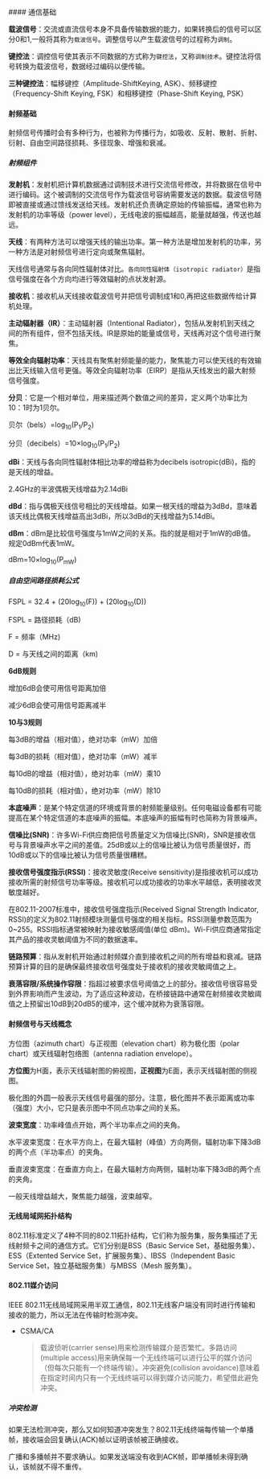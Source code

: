 <!--markdown-->#### 通信基础
**载波信号**：交流或直流信号本身不具备传输数据的能力，如果转换后的信号可以区分0和1,一般将其称为`载波信号`。调整信号以产生载波信号的过程称为`调制`。

**键控法**：调控信号使其表示不同数据的方式称为`键控法`，又称`调制技术`。键控法将信号转换为载波信号，数据经过编码以便传输。

**三种键控法**：幅移键控（Amplitude-ShiftKeying, ASK）、频移键控（Frequency-Shift Keying, FSK）和相移键控（Phase-Shift Keying, PSK）



#### 射频基础
射频信号传播时会有多种行为，也被称为传播行为，如吸收、反射、散射、折射、衍射、自由空间路径损耗、多径现象、增强和衰减。

##### 射频组件
**发射机**：发射机把计算机数据通过调制技术进行交流信号修改，并将数据在信号中进行编码。这个被调制的交流信号作为载波信号容纳需要发送的数据。载波信号随即被直接或通过馈线发送给天线。发射机还负责确定原始的传输振幅，通常也称为发射机的功率等级（power level），无线电波的振幅越高，能量就越强，传送也越远。

**天线**：有两种方法可以增强天线的输出功率。第一种方法是增加发射机的功率，另一种方法是对射频信号进行定向或聚焦辐射。

天线信号通常与各向同性辐射体对比。`各向同性辐射体（isotropic radiator）`是指信号强度在各个方向均进行等效辐射的点状发射源。

**接收机**：接收机从天线接收载波信号并把信号调制成1和0,再把这些数据传给计算机处理。

**主动辐射器（IR）**：主动辐射器（Intentional Radiator），包括从发射机到天线之间的所有组件，但不包括天线。IR是原始的能量或信号，天线再对这个信号进行聚焦。

**等效全向辐射功率**：天线具有聚焦射频能量的能力，聚焦能力可以使天线的有效输出比天线输入信号更强。等效全向辐射功率（EIRP）是指从天线发出的最大射频信号强度。

**分贝**：它是一个相对单位，用来描述两个数值之间的差异，定义两个功率比为10：1时为1贝尔。

贝尔（bels）=log<sub>10</sub>(P<sub>1</sub>/P<sub>2</sub>)

分贝（decibels）=10×log<sub>10</sub>(P<sub>1</sub>/P<sub>2</sub>)

**dBi**：天线与各向同性辐射体相比功率的增益称为decibels isotropic(dBi)，指的是天线的增益。

2.4GHz的半波偶极天线增益为2.14dBi

**dBd**：指与偶极天线信号相比的天线增益。如果一根天线的增益为3dBd，意味着该天线比偶极天线增益高出3dBi，所以3dBd的天线增益为5.14dBi。

**dBm**：dBm是比较信号强度与1mW之间的关系。指的就是相对于1mW的dB值。规定0dBm代表1mW。

dBm=10×log<sub>10</sub>(P<sub>mW</sub>)

##### 自由空间路径损耗公式

FSPL = 32.4 + (20log<sub>10</sub>(F)) + (20log<sub>10</sub>(D))

FSPL = 路径损耗（dB)

F = 频率（MHz)

D = 与天线之间的距离（km)

**6dB规则**

增加6dB会使可用信号距离加倍

减少6dB会使可用信号距离减半

**10与3规则**

每3dB的增益（相对值），绝对功率（mW）加倍

每3dB的损耗（相对值），绝对功率（mW）减半

每10dB的增益（相对值），绝对功率（mW）乘10

每10dB的损耗（相对值），绝对功率（mW）除10

**本底噪声**：是某个特定信道的环境或背景的射频能量级别。任何电磁设备都有可能提高在某个特定信道的本底噪声的振幅。本底噪声的振幅有时也简称为背景噪声。

**信噪比(SNR)**：许多Wi-Fi供应商把信号质量定义为信噪比(SNR)，SNR是接收信号与背景噪声水平之间的差值。25dB或以上的信噪比被认为信号质量很好，而10dB或以下的信噪比被认为信号质量很糟糕。


**接收信号强度指示(RSSI)**：接收灵敏度(Receive sensitivity)是指接收机可以成功接收所需的射频信号功率等级。接收机可以成功接收的功率水平越低，表明接收灵敏度越好。

在802.11-2007标准中，接收信号强度指示(Received Signal Strength Indicator, RSSI)的定义为802.11射频模块测量信号强度的相关指标。RSSI测量参数范围为0~255。RSSI指标通常被映射为接收敏感阈值(单位 dBm)。Wi-Fi供应商通常指定其产品的接收灵敏阈值为不同的数据速率。

**链路预算**：指从发射机开始通过射频媒介直到接收机之间的所有增益和衰减。链路预算计算的目的是确保最终接收信号强度处于接收机的接收灵敏阈值之上。

**衰落容限/系统操作容限**：指超过被要求信号阈值之上的部分。接收信号很容易受到外界影响而产生波动，为了适应这种波动，在桥接链路中通常在射频接收灵敏阈值之上预留出10dB到20dB5的缓冲，这个缓冲就称为衰落容限。

#### 射频信号与天线概念
方位图（azimuth chart）与正视图（elevation chart）称为极化图（polar chart）或天线辐射包络图（antenna radiation envelope）。

**方位图**为H面，表示天线辐射图的俯视图，**正视图**为E面，表示天线辐射图的侧视图。

极化图的外圆一般表示天线信号最强的部分。注意，极化图并不表示距离或功率（强度）大小，它只是表示图中不同点功率之间的关系。

**波束宽度**：功率峰值点开始，两个半功率点之间的夹角。

水平波束宽度：在水平方向上，在最大辐射（峰值）方向两侧，辐射功率下降3dB的两个点（半功率点）的夹角。

垂直波束宽度：在垂直方向上，在最大辐射方向两侧，辐射功率下降3dB的两个点的夹角。

一般天线增益越大，聚焦能力越强，波束越窄。

#### 无线局域网拓扑结构
802.11标准定义了4种不同的802.11拓扑结构，它们称为服务集，服务集描述了无线射频卡之间的通信方式。它们分别是BSS（Basic Service Set，基础服务集）、ESS（Extented Service Set，扩展服务集）、IBSS（Independent Basic Service Set，独立基础服务集）与MBSS（Mesh 服务集）。

#### 802.11媒介访问
IEEE 802.11无线局域网采用半双工通信，802.11无线客户端没有同时进行传输和接收的能力，所以无法在传输时检测冲突。

* CSMA/CA
  >载波侦听(carrier sense)用来检测传输媒介是否繁忙。多路访问(multiple access)用来确保每一个无线终端可以进行公平的媒介访问（但每次只能有一个终端传输）。冲突避免(collision avoidance)意味着在指定时间内只有一个无线终端可以得到媒介访问能力，希望借此避免冲突。
  
##### 冲突检测
如果无法检测冲突，那么又如何知道冲突发生？802.11无线终端每传输一个单播帧，接收端会回复确认(ACK)帧以证明该帧被正确接收。

广播和多播帧并不要求确认。如果发送端没有收到ACK帧，即单播帧未得到确认，该帧就不得不重传。


	